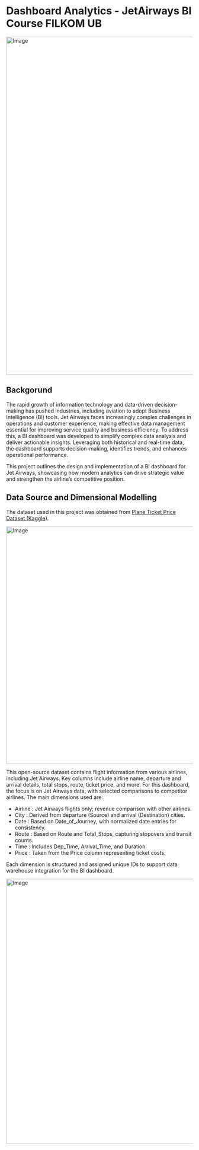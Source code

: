 # Dashboard Analytics - JetAirways BI Course FILKOM UB
<img width="1891" height="912" alt="Image" src="https://github.com/user-attachments/assets/bba5eb44-9772-4ad8-9fc4-2218656c7d96" />

## Backgorund
The rapid growth of information technology and data-driven decision-making has pushed industries, including aviation to adopt Business Intelligence (BI) tools. Jet Airways faces increasingly complex challenges in operations and customer experience, making effective data management essential for improving service quality and business efficiency. To address this, a BI dashboard was developed to simplify complex data analysis and deliver actionable insights. Leveraging both historical and real-time data, the dashboard supports decision-making, identifies trends, and enhances operational performance. 

This project outlines the design and implementation of a BI dashboard for Jet Airways, showcasing how modern analytics can drive strategic value and strengthen the airline’s competitive position.

## Data Source and Dimensional Modelling
The dataset used in this project was obtained from [Plane Ticket Price Dataset (Kaggle)](https://www.kaggle.com/datasets/ibrahimelsayed182/plane-ticket-price?resource=download).

<img width="1526" height="640" alt="Image" src="https://github.com/user-attachments/assets/53fcaa27-2d10-4f24-b614-3542f8e9fcae" />

This open-source dataset contains flight information from various airlines, including Jet Airways. Key columns include airline name, departure and arrival details, total stops, route, ticket price, and more.
For this dashboard, the focus is on Jet Airways data, with selected comparisons to competitor airlines. The main dimensions used are:
- Airline : Jet Airways flights only; revenue comparison with other airlines.
- City : Derived from departure (Source) and arrival (Destination) cities.
- Date : Based on Date_of_Journey, with normalized date entries for consistency.
- Route : Based on Route and Total_Stops, capturing stopovers and transit counts.
- Time : Includes Dep_Time, Arrival_Time, and Duration.
- Price : Taken from the Price column representing ticket costs.

Each dimension is structured and assigned unique IDs to support data warehouse integration for the BI dashboard.

<img width="959" height="715" alt="Image" src="https://github.com/user-attachments/assets/fe163e58-8a26-43a1-b5eb-d4e4a49b2e12" />
